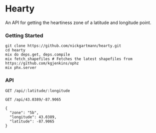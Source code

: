 # Hearty

An API for getting the heartiness zone of a latitude and longitude point.

### Getting Started

```
git clone https://github.com/nickgartmann/hearty.git
cd hearty
mix do deps.get, deps.compile
mix fetch_shapefiles # Fetches the latest shapefiles from https://github.com/kgjenkins/ophz
mix phx.server
```

### API

```
GET /api/:latitude/:longitude
```

```
GET /api/43.0389/-87.9065

{
  "zone": "5b",
  "longitude": 43.0389,
  "latitude": -87.9065
}
```

